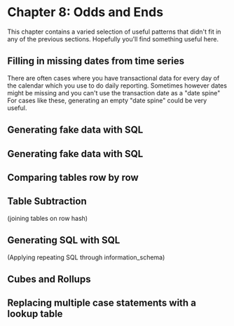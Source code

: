 # Chapter 8: Odds and Ends
This chapter contains a varied selection of useful patterns that didn't fit in any of the previous sections. Hopefully you'll find something useful here.

## Filling in missing dates from time series
There are often cases where you have transactional data for every day of the calendar which you use to do daily reporting. Sometimes however dates might be missing and you can't use the transaction date as a "date spine" For cases like these, generating an empty "date spine" could be very useful.

## Generating fake data with SQL

## Generating fake data with SQL

## Comparing tables row by row

## Table Subtraction
(joining tables on row hash)
## Generating SQL with SQL
(Applying repeating SQL through information_schema)

## Cubes and Rollups

## Replacing multiple case statements with a lookup table